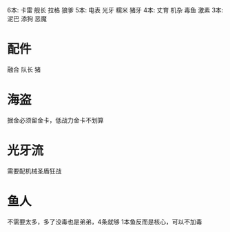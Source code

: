 6本: 卡雷 舰长 拉格 狼爹
5本: 电表 光牙 糯米 猪牙
4本: 丈育 机杂 毒鱼 激素
3本: 泥巴 添狗 恶魔
# 配件
融合 队长 猪

# 海盗
掘金必须留金卡，低战力金卡不划算
# 光牙流
需要配机械圣盾狂战
# 鱼人
不需要太多，多了没毒也是弟弟，4条就够
1本鱼反而是核心，可以不加毒

